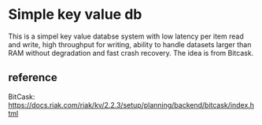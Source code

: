 # Simple key value db
This is a simpel key value databse system with low latency per item read and write, high throughput for
writing, ability to handle datasets larger than RAM without degradation and fast crash recovery. The idea is from Bitcask. 




## reference 
 

BitCask: https://docs.riak.com/riak/kv/2.2.3/setup/planning/backend/bitcask/index.html

